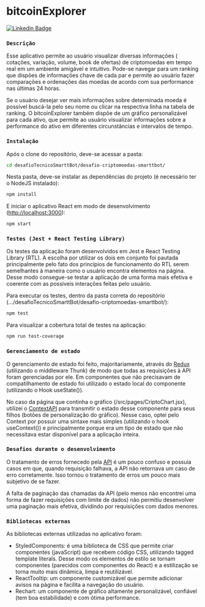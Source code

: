 # bitcoinExplorer 
[![Linkedin Badge](https://img.shields.io/badge/-alexandre-blue?style=flat-square&logo=Linkedin&logoColor=white&link=https://www.linkedin.com/in/alexandre-anicio/)](https://www.linkedin.com/in/alexandre-anicio/)

### `Descrição`
Esse aplicativo permite ao usuário visualizar diversas informações ( cotações, variação, volume, book de ofertas) de criptomoedas em tempo real em um ambiente amigável e intuitivo. Pode-se navegar para um ranking que dispões de informações chave de cada par e permite ao usuário fazer comparações e ordenações das moedas de acordo com sua performance nas últimas 24 horas. 

Se o usuário desejar ver mais informações sobre determinada moeda é possível buscá-la pelo seu nome ou clicar na respectiva linha na tabela de ranking. O bitcoinExplorer também dispõe de um gráfico personalizável para cada ativo, que permite ao usuário visualizar informações sobre a performance do ativo em diferentes circunstâncias e intervalos de tempo.

### `Instalação`
Após o clone do repositório, deve-se acessar a pasta:
```bash
cd desafioTecnicoSmarttBot/desafio-criptomoedas-smarttbot/
```
Nesta pasta, deve-se instalar as dependências do projeto (é necessário ter o NodeJS instalado):
```bash
npm install
```
E iniciar o aplicativo React em modo de desenvolvimento ([http://localhost:3000](http://localhost:3000)):
```bash
npm start
```
### `Testes (Jest + React Testing Library)`
Os testes da aplicação foram desenvolvidos em Jest e React Testing Library (RTL). A escolha por utilizar os dois em conjunto foi pautada principalmente pelo fato dos princípios de funcionamento do RTL serem semelhantes à maneira como o usuário encontra elementos na página. Desse modo consegue-se testar a aplicação de uma forma mais efetiva e coerente com as possíveis interações feitas pelo usuário.

Para executar os testes, dentro da pasta correta do repositório (.../desafioTecnicoSmarttBot/desafio-criptomoedas-smarttbot/):
```bash
npm test
```
Para visualizar a cobertura total de testes na aplicação:
```bash
npm run test-coverage
```
### `Gerenciamento de estado`
O gerenciamento de estado foi feito, majoritariamente, através do [Redux](https://redux.js.org/) (utilizando o middleware Thunk) de modo que todas as requisições à API foram gerenciadas por ele. Em componentes que não precisavam de compatilhamento de estado foi utilizado o estado local do componente (utilizando o Hook useState()). 

No caso da página que continha o gráfico (/src/pages/CriptoChart.jsx), utilizei o [ContextAPI](https://reactjs.org/docs/context.html) para transmitir o estado desse componente para seus filhos (botões de personalização do gráfico). Nesse caso, optei pelo Context por possuir uma sintaxe mais simples (utilizando o hook useContext()) e principalmente porque era um tipo de estado que não necessitava estar disponível para a aplicação inteira.

### `Desafios durante o desenvolvimento`
O tratamento de erros fornecedo pela [API](https://docs.poloniex.com/#introduction) é um pouco confuso e possuia casos em que, quando requisição falhava, a API não retornava um caso de erro corretamente. Isso tornou o tratamento de erros um pouco mais subjetivo de se fazer.

A falta de paginação das chamadas da API (pelo menos não encontrei uma forma de fazer requisições com limite de dados) não permitiu desenvolver uma paginação mais efetiva, dividindo por requisições com dados menores.

### `Bibliotecas externas`
As bibliotecas externas utilizadas no aplicativo foram:
- StyledComponents: é uma biblioteca de CSS que permite criar componentes (javaScript) que recebem código CSS, utilizando tagged template literals. Desse modo os elementos de estilo se tornam componentes (parecidos com componentes do React) e a estilização se torna muito mais dinâmica, limpa e reutilizável.
- ReactTooltip: um componente customizável que permite adicionar avisos na página e facilita a navegação do usuário.
- Rechart: um componente de gráfico altamente personalizável, confiável (tem boa estabilidade) e com ótima performance.
